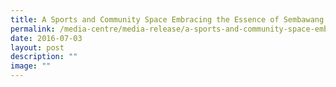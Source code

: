```yaml
---
title: A Sports and Community Space Embracing the Essence of Sembawang
permalink: /media-centre/media-release/a-sports-and-community-space-embracing-the-essence-of-sembawang/
date: 2016-07-03
layout: post
description: ""
image: ""
---
```

